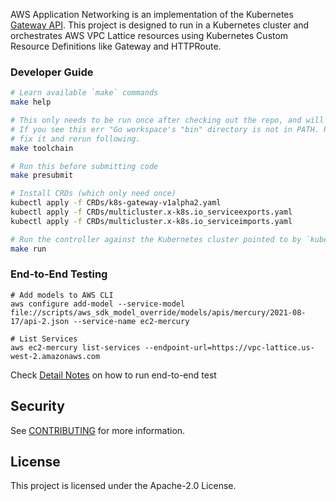 AWS Application Networking is an implementation of the Kubernetes [Gateway API](https://gateway-api.sigs.k8s.io/). This project is designed to run in a Kubernetes cluster and orchestrates AWS VPC Lattice resources using Kubernetes Custom Resource Definitions like Gateway and HTTPRoute.

### Developer Guide

```bash
# Learn available `make` commands
make help

# This only needs to be run once after checking out the repo, and will install tools/codegen required for development
# If you see this err "Go workspace's "bin" directory is not in PATH. Run 'export PATH="$PATH:${GOPATH:-$HOME/go}/bin"'."
# fix it and rerun following. 
make toolchain

# Run this before submitting code
make presubmit

# Install CRDs (which only need once) 
kubectl apply -f CRDs/k8s-gateway-v1alpha2.yaml
kubectl apply -f CRDs/multicluster.x-k8s.io_serviceexports.yaml
kubectl apply -f CRDs/multicluster.x-k8s.io_serviceimports.yaml

# Run the controller against the Kubernetes cluster pointed to by `kubectl config current-context`
make run
```

### End-to-End Testing

```
# Add models to AWS CLI
aws configure add-model --service-model file://scripts/aws_sdk_model_override/models/apis/mercury/2021-08-17/api-2.json --service-name ec2-mercury

# List Services
aws ec2-mercury list-services --endpoint-url=https://vpc-lattice.us-west-2.amazonaws.com

```

Check [Detail Notes](https://code.amazon.com/packages/MercuryK8SController/blobs/mainline/--/developer.md) on how to run end-to-end test

## Security

See [CONTRIBUTING](CONTRIBUTING.md#security-issue-notifications) for more information.

## License

This project is licensed under the Apache-2.0 License.
